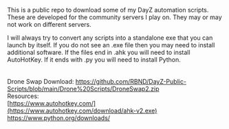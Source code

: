 This is a public repo to download some of my DayZ automation scripts. These are developed for the community servers I play on. They may or may not work on different servers.

I will always try to convert any scripts into a standalone exe that you can launch by itself. If you do not see an .exe file then you may need to install additional software. If the files end in .ahk you will need to install AutoHotKey. If it ends with .py you will need to install Python.
<br>
<br>
<br>
Drone Swap Download: https://github.com/RBND/DayZ-Public-Scripts/blob/main/Drone%20Scripts/DroneSwap2.zip
<br>
Resources:<br>
[https://www.autohotkey.com/](https://www.autohotkey.com/download/ahk-v2.exe)<br>
https://www.python.org/downloads/
